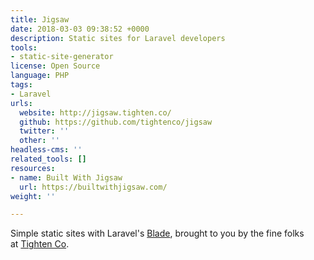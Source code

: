 ```yaml
---
title: Jigsaw
date: 2018-03-03 09:38:52 +0000
description: Static sites for Laravel developers
tools:
- static-site-generator
license: Open Source
language: PHP
tags:
- Laravel
urls:
  website: http://jigsaw.tighten.co/
  github: https://github.com/tightenco/jigsaw
  twitter: ''
  other: ''
headless-cms: ''
related_tools: []
resources:
- name: Built With Jigsaw
  url: https://builtwithjigsaw.com/
weight: ''

---
```

Simple static sites with Laravel's [Blade](https://laravel.com/docs/5.4/blade), brought to you by the fine folks at [Tighten Co](http://tighten.co/).